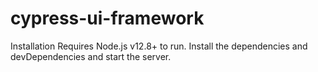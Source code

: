 # cypress-ui-framework

Installation
Requires Node.js v12.8+ to run.
Install the dependencies and devDependencies and start the server.

